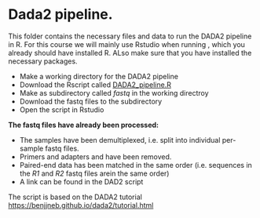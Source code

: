 # Dada2 pipeline.

This folder contains the necessary files and data to run the DADA2 pipeline in R. For this course we will mainly use Rstudio when running , which you already should have installed R. ALso make sure that you have installed the necessary packages.

- Make a working directory for the DADA2 pipeline
- Download the Rscript called [DADA2_pipeline.R](DADA2_pipeline.R)
- Make as subdirectory called *fastq* in the working directroy
- Download the fastq files to the subdirectory
- Open the script in Rstudio

**The fastq files have already been processed:**
- The samples have been demultiplexed, i.e. split into individual per-sample fastq files.
- Primers and adapters and have been removed.
- Paired-end data has been matched in the same order (i.e. sequences in the *R1* and *R2* fastq files arein the same order)
- A link can be found in the DAD2 script


The script is based on the DADA2 tutorial https://benjjneb.github.io/dada2/tutorial.html
